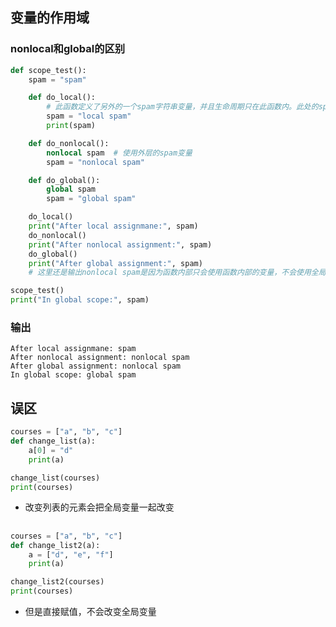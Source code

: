 ## 变量的作用域
### nonlocal和global的区别
```python
def scope_test():
    spam = "spam"

    def do_local():
        # 此函数定义了另外的一个spam字符串变量，并且生命周期只在此函数内。此处的spam和外层的spam是两个变量，如果写出spam = spam + “local spam” 会报错
        spam = "local spam"
        print(spam)

    def do_nonlocal():
        nonlocal spam  # 使用外层的spam变量
        spam = "nonlocal spam"

    def do_global():
        global spam
        spam = "global spam"

    do_local()
    print("After local assignmane:", spam)
    do_nonlocal()
    print("After nonlocal assignment:", spam)
    do_global()
    print("After global assignment:", spam)
    # 这里还是输出nonlocal spam是因为函数内部只会使用函数内部的变量，不会使用全局变量

scope_test()
print("In global scope:", spam)
```
### 输出
    After local assignmane: spam
    After nonlocal assignment: nonlocal spam
    After global assignment: nonlocal spam
    In global scope: global spam



## 误区
```python
courses = ["a", "b", "c"]
def change_list(a):
    a[0] = "d"
    print(a)

change_list(courses)
print(courses)
```
- 改变列表的元素会把全局变量一起改变
##
```python
courses = ["a", "b", "c"]
def change_list2(a):
    a = ["d", "e", "f"]
    print(a)

change_list2(courses)
print(courses)
```
- 但是直接赋值，不会改变全局变量